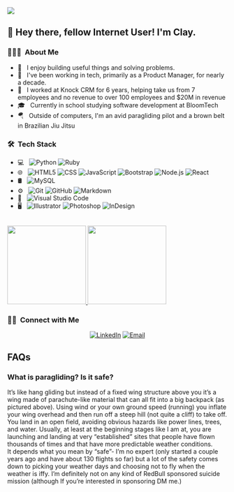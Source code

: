 <img src="https://scontent-sea1-1.xx.fbcdn.net/v/t1.6435-9/81726490_10218265025592095_2525004590349287424_n.jpg?_nc_cat=105&ccb=1-6&_nc_sid=e3f864&_nc_ohc=-s688dnOvMcAX_wMoyU&tn=u9i8aCjOH4BRAf5d&_nc_ht=scontent-sea1-1.xx&oh=00_AT9XFN6S7PjFkhH74u1qy4VBty8GGRxB8mdFjsPCwYxEkA&oe=62A0B2D0">


<h2>👋 Hey there, fellow Internet User! I'm Clay.</h2>

<h3> 👨🏻‍💻 &nbsp;About Me </h3>

- 🤔 &nbsp; I enjoy building useful things and solving problems.
- 💼 &nbsp; I've been working in tech, primarily as a Product Manager, for nearly a decade. 
- 💸 &nbsp; I worked at Knock CRM for 6 years, helping take us from 7 employees and no revenue to over 100 employees and $20M in revenue
- 🎓 &nbsp; Currently in school studying software development at BloomTech
- 🪂 &nbsp; Outside of computers, I'm an avid paragliding pilot and a brown belt in Brazilian Jiu Jitsu

<h3> 🛠 &nbsp;Tech Stack</h3>

- 💻 &nbsp;
  ![Python](https://img.shields.io/badge/-Python-333333?style=flat&logo=python)
  ![Ruby](https://img.shields.io/badge/ruby-%23CC342D.svg?style=flat&logo=ruby)
- 🌐 &nbsp;
  ![HTML5](https://img.shields.io/badge/-HTML5-333333?style=flat&logo=HTML5)
  ![CSS](https://img.shields.io/badge/-CSS-333333?style=flat&logo=CSS3&logoColor=1572B6)
  ![JavaScript](https://img.shields.io/badge/-JavaScript-333333?style=flat&logo=javascript)
  ![Bootstrap](https://img.shields.io/badge/-Bootstrap-333333?style=flat&logo=bootstrap&logoColor=563D7C)
  ![Node.js](https://img.shields.io/badge/-Node.js-333333?style=flat&logo=node.js)
  ![React](https://img.shields.io/badge/-React-333333?style=flat&logo=react)
- 🛢 &nbsp;
  ![MySQL](https://img.shields.io/badge/-MySQL-333333?style=flat&logo=mysql)
- ⚙️ &nbsp;
  ![Git](https://img.shields.io/badge/-Git-333333?style=flat&logo=git)
  ![GitHub](https://img.shields.io/badge/-GitHub-333333?style=flat&logo=github)
  ![Markdown](https://img.shields.io/badge/-Markdown-333333?style=flat&logo=markdown)
- 🔧 &nbsp;
  ![Visual Studio Code](https://img.shields.io/badge/-Visual%20Studio%20Code-333333?style=flat&logo=visual-studio-code&logoColor=007ACC)
- 🖥 &nbsp;
  ![Illustrator](https://img.shields.io/badge/-Illustrator-333333?style=flat&logo=adobe-illustrator)
  ![Photoshop](https://img.shields.io/badge/-Photoshop-333333?style=flat&logo=adobe-photoshop)
  ![InDesign](https://img.shields.io/badge/-InDesign-333333?style=flat&logo=adobe-indesign)

<br/>

<a href="https://github.com/myfriendclay">
  <img height="180em" src="https://github-readme-stats.vercel.app/api?username=myfriendclay&theme=buefy&show_icons=true" />
  <img height="180em" src="https://github-readme-stats.vercel.app/api/top-langs/?username=myfriendclay&theme=buefy&layout=compact" />
</a>

<br/>

<h3> 🤝🏻 &nbsp;Connect with Me </h3>

<p align="center">
<a href="https://www.linkedin.com/in/blackiston/"><img alt="LinkedIn" src="https://img.shields.io/badge/LinkedIn-Clay%20Blackiston%20-blue?style=flat-square&logo=linkedin"></a>
<a href="mailto:clayblackiston@gmail.com"><img alt="Email" src="https://img.shields.io/badge/Email-clayblackiston@gmail.com-blue?style=flat-square&logo=gmail"></a>
</p>

## FAQs

### What is paragliding? Is it safe?

It’s like hang gliding but instead of a fixed wing structure above you it’s a wing made of parachute-like material that can all fit into a big backpack (as pictured above). Using wind or your own ground speed (running) you inflate your wing overhead and then run off a steep hill (not quite a cliff) to take off. You land in an open field, avoiding obvious hazards like power lines, trees, and water. Usually, at least at the beginning stages like I am at, you are launching and landing at very “established” sites that people have flown thousands of times and that have more predictable weather conditions.
<br>
It depends what you mean by “safe”- I’m no expert (only started a couple years ago and have about 130 flights so far) but a lot of the safety comes down to picking your weather days and choosing not to fly when the weather is iffy. I’m definitely not on any kind of RedBull sponsored suicide mission (although If you’re interested in sponsoring DM me.)
